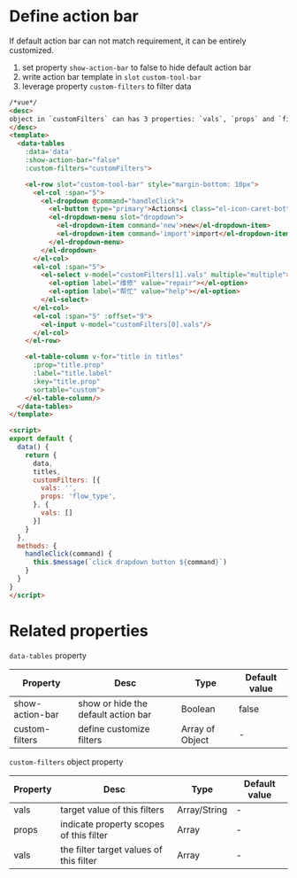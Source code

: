 # Define action bar
If default action bar can not match requirement, it can be entirely customized.

1. set property `show-action-bar` to false to hide default action bar
2. write action bar template in `slot` `custom-tool-bar`
3. leverage property `custom-filters` to filter data

```html
/*vue*/
<desc>
object in `customFilters` can has 3 properties: `vals`, `props` and `filterFunction`
</desc>
<template>
  <data-tables
    :data='data'
    :show-action-bar="false"
    :custom-filters="customFilters">

    <el-row slot="custom-tool-bar" style="margin-bottom: 10px">
      <el-col :span="5">
        <el-dropdown @command="handleClick">
          <el-button type="primary">Actions<i class="el-icon-caret-bottom el-icon--right"></i></el-button>
          <el-dropdown-menu slot="dropdown">
            <el-dropdown-item command='new'>new</el-dropdown-item>
            <el-dropdown-item command='import'>import</el-dropdown-item>
          </el-dropdown-menu>
        </el-dropdown>
      </el-col>
      <el-col :span="5">
        <el-select v-model="customFilters[1].vals" multiple="multiple">
          <el-option label="维修" value="repair"></el-option>
          <el-option label="帮忙" value="help"></el-option>
        </el-select>
      </el-col>
      <el-col :span="5" :offset="9">
        <el-input v-model="customFilters[0].vals"/>
      </el-col>
    </el-row>

    <el-table-column v-for="title in titles"
      :prop="title.prop"
      :label="title.label"
      :key="title.prop"
      sortable="custom">
    </el-table-column/>
  </data-tables>
</template>

<script>
export default {
  data() {
    return {
      data,
      titles,
      customFilters: [{
        vals: '',
        props: 'flow_type',
      }, {
        vals: []
      }]
    }
  },
  methods: {
    handleClick(command) {
      this.$message(`click drapdown button ${command}`)
    }
  }
}
</script>
```

# Related properties

`data-tables` property

| Property | Desc | Type | Default value |
| -- | -- | -- | -- |
| show-action-bar | show or hide the default action bar | Boolean | false |
| custom-filters | define customize filters | Array of Object | - |

`custom-filters` object property

| Property   | Desc    | Type | Default value |
| ------------- | ------------- | --- | --- |
| vals | target value of this filters | Array/String | - |
| props | indicate property scopes of this filter | Array | - |
| vals | the filter target values of this filter | Array | - |
